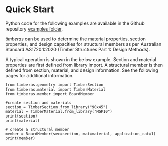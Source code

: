 
# Quick Start

Python code for the following examples are available in the Github repository [examples folder](https://github.com/Folded-Structures-Lab/timber-as/tree/main/examples/tutorial_1.py). 

*timberas* can be used to determine the material properties, section properties, and design capacities for structural members as per Australian Standard AS1720.1:2020 (Timber Structures Part 1: Design Methods).

A typical operation is shown in the below example. Section and material properties are first defined from library import. A structural member is then defined from section, material, and design information. See the following pages for additional information. 

```
from timberas.geometry import TimberSection 
from timberas.material import TimberMaterial 
from timberas.member import BoardMember

#create section and materials
section = TimberSection.from_library("90x45")
material = TimberMaterial.from_library("MGP10")
print(section)
print(material)

# create a structural member
member = BoardMember(sec=section, mat=material, application_cat=1)
print(member)
```
